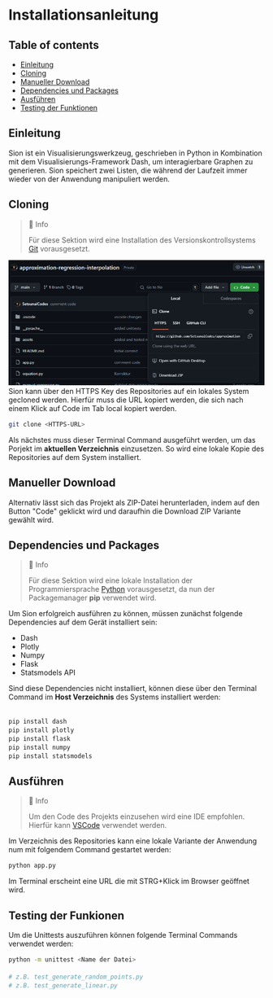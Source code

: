 # Installationsanleitung

## Table of contents
- [Einleitung](#einleitung)
- [Cloning](#cloning)
- [Manueller Download](#manueller-download)
- [Dependencies und Packages](#dependencies-und-packages)
- [Ausführen](#ausführen)
- [Testing der Funktionen](#testing-der-funktionen)

## Einleitung
Sion ist ein Visualisierungswerkzeug, geschrieben in Python in Kombination mit dem Visualisierungs-Framework Dash, um interagierbare Graphen zu generieren. Sion speichert zwei Listen, die während der Laufzeit immer wieder von der Anwendung manipuliert werden.

## Cloning
> 📘 Info
> 
> Für diese Sektion wird eine Installation des Versionskontrollsystems [Git](https://git-scm.com/) vorausgesetzt.


![Clone HTTPS from GitHub](/media/CloneGitHub.png)
Sion kann über den HTTPS Key des Repositories auf ein lokales System gecloned werden. Hierfür muss die URL kopiert werden, die sich nach einem Klick auf Code im Tab local kopiert werden.

```bash
git clone <HTTPS-URL>
```
Als nächstes muss dieser Terminal Command ausgeführt werden, um das Porjekt im **aktuellen Verzeichnis** einzusetzen. So wird eine lokale Kopie des Repositories auf dem System installiert.

## Manueller Download
Alternativ lässt sich das Projekt als ZIP-Datei herunterladen, indem auf den Button "Code" geklickt wird und daraufhin die Download ZIP Variante gewählt wird.

## Dependencies und Packages
> 📘 Info
> 
> Für diese Sektion wird eine lokale Installation der Programmiersprache [Python](https://www.python.org/) vorausgesetzt, da nun der Packagemanager **pip** verwendet wird.

Um Sion erfolgreich ausführen zu können, müssen zunächst folgende Dependencies auf dem Gerät installiert sein:

- Dash
- Plotly
- Numpy
- Flask
- Statsmodels API


Sind diese Dependencies nicht installiert, können diese über den Terminal Command im **Host Verzeichnis** des Systems installiert werden:
```bash

pip install dash
pip install plotly
pip install flask
pip install numpy
pip install statsmodels

```

## Ausführen
> 📘 Info
> 
> Um den Code des Projekts einzusehen wird eine IDE empfohlen. Hierfür kann [VSCode](https://code.visualstudio.com/) verwendet werden. 

Im Verzeichnis des Repositories kann eine lokale Variante der Anwendung num mit folgendem Command gestartet werden:
```bash
python app.py
```

Im Terminal erscheint eine URL die mit STRG+Klick im Browser geöffnet wird.

## Testing der Funkionen
Um die Unittests auszuführen können folgende Terminal Commands verwendet werden:
```bash
python -m unittest <Name der Datei>

# z.B. test_generate_random_points.py
# z.B. test_generate_linear.py
```


